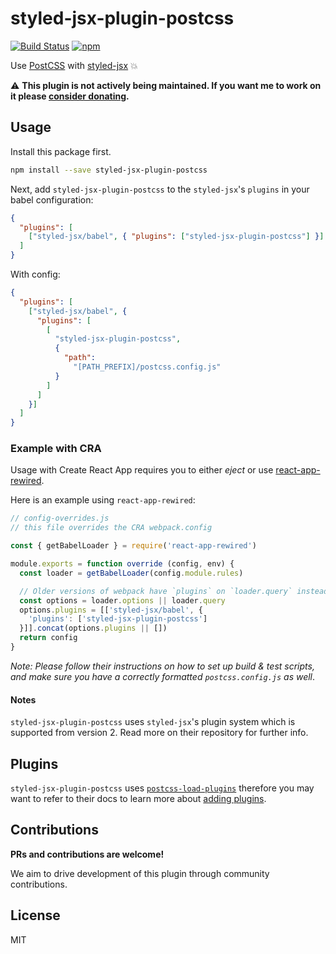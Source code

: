 # styled-jsx-plugin-postcss

[![Build Status](https://travis-ci.org/giuseppeg/styled-jsx-plugin-postcss.svg?branch=master)](https://travis-ci.org/giuseppeg/styled-jsx-plugin-postcss)
[![npm](https://img.shields.io/npm/v/styled-jsx-plugin-postcss.svg)](https://www.npmjs.com/package/styled-jsx-plugin-postcss)

Use [PostCSS](https://github.com/postcss/postcss) with
[styled-jsx](https://github.com/zeit/styled-jsx) 💥

⚠️ **This plugin is not actively being maintained. If you want me to work on it please [consider donating](https://github.com/sponsors/giuseppeg).**

## Usage

Install this package first.

```bash
npm install --save styled-jsx-plugin-postcss
```

Next, add `styled-jsx-plugin-postcss` to the `styled-jsx`'s `plugins` in your
babel configuration:

```json
{
  "plugins": [
    ["styled-jsx/babel", { "plugins": ["styled-jsx-plugin-postcss"] }]
  ]
}
```

With config:

```json
{
  "plugins": [
    ["styled-jsx/babel", {
      "plugins": [
        [
          "styled-jsx-plugin-postcss",
          {
            "path":
              "[PATH_PREFIX]/postcss.config.js"
          }
        ]
      ] 
    }]
  ]
}
```

### Example with CRA

Usage with Create React App requires you to either _eject_ or use [react-app-rewired](https://github.com/timarney/react-app-rewired). 

Here is an example using `react-app-rewired`:

```javascript
// config-overrides.js
// this file overrides the CRA webpack.config

const { getBabelLoader } = require('react-app-rewired')

module.exports = function override (config, env) {
  const loader = getBabelLoader(config.module.rules)

  // Older versions of webpack have `plugins` on `loader.query` instead of `loader.options`.
  const options = loader.options || loader.query
  options.plugins = [['styled-jsx/babel', {
    'plugins': ['styled-jsx-plugin-postcss']
  }]].concat(options.plugins || [])
  return config
}
```

_Note: Please follow their instructions on how to set up build & test scripts, and make sure you have a correctly formatted `postcss.config.js` as well_.


#### Notes

`styled-jsx-plugin-postcss` uses `styled-jsx`'s plugin system which is supported
from version 2. Read more on their repository for further info.

## Plugins

`styled-jsx-plugin-postcss` uses
[`postcss-load-plugins`](https://www.npmjs.com/package/postcss-load-plugins)
therefore you may want to refer to their docs to learn more about
[adding plugins](https://www.npmjs.com/package/postcss-load-plugins#packagejson).

## Contributions

**PRs and contributions are welcome!** 

We aim to drive development of this plugin through community contributions.

## License

MIT

